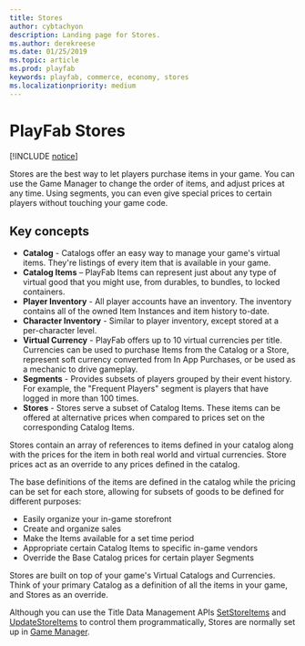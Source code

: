 ```yaml
---
title: Stores
author: cybtachyon
description: Landing page for Stores.
ms.author: derekreese
ms.date: 01/25/2019
ms.topic: article
ms.prod: playfab
keywords: playfab, commerce, economy, stores
ms.localizationpriority: medium
---
```


# PlayFab Stores

[!INCLUDE [notice](../../../includes/_economy-deprecation.md)]

Stores are the best way to let players purchase items in your game. You can use the Game Manager to change the order of items, and adjust prices at any time. Using segments, you can even give special prices to certain players without touching your game code.  
  
## Key concepts

* **Catalog** - Catalogs offer an easy way to manage your game's virtual items. They're listings of every item that is available in your game.  
* **Catalog Items** – PlayFab Items can represent just about any type of virtual good that you might use, from durables, to bundles, to locked containers.  
* **Player Inventory** - All player accounts have an inventory. The inventory contains all of the owned Item Instances and item history to-date.  
* **Character Inventory** - Similar to player inventory, except stored at a per-character level.
* **Virtual Currency** - PlayFab offers up to 10 virtual currencies per title. Currencies can be used to purchase Items from the Catalog or a Store, represent soft currency converted from In App Purchases, or be used as a mechanic to drive gameplay.
* **Segments** - Provides subsets of players grouped by their event history. For example, the "Frequent Players" segment is players that have logged in more than 100 times.
* **Stores** - Stores serve a subset of Catalog Items. These items can be offered at alternative prices when compared to prices set on the corresponding Catalog Items.

Stores contain an array of references to items defined in your catalog along with the prices for the item in both real world and virtual currencies. Store prices act as an override to any prices defined in the catalog.

The base definitions of the items are defined in the catalog while the pricing can be set for each store, allowing for subsets of goods to be defined for different purposes:

* Easily organize your in-game storefront
* Create and organize sales
* Make the Items available for a set time period
* Appropriate certain Catalog Items to specific in-game vendors
* Override the Base Catalog prices for certain player Segments

Stores are built on top of your game's Virtual Catalogs and Currencies. Think of your primary Catalog as a definition of all the items in your game, and Stores as an override.

Although you can use the Title Data Management APIs [SetStoreItems](xref:titleid.playfabapi.com.admin.title-widedatamanagement.setstoreitems) and [UpdateStoreItems](xref:titleid.playfabapi.com.admin.title-widedatamanagement.updatestoreitems) to control them programmatically, Stores are normally set up in [Game Manager](../../../gamemanager/index.md).
